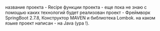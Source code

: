 название проекта - Recipe
функции проекта - еще пока не знаю
с помощью каких технологий будет реализован проект - Фреймворк SpringBoot 2.7.8, Конструктор MAVEN и библиотека Lombok. 
на каком языке проект написан - на Java (ура !).  